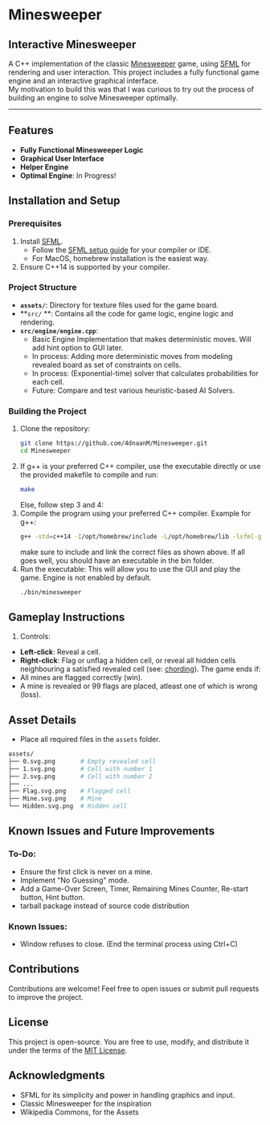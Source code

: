 # Minesweeper
## Interactive Minesweeper

A C++ implementation of the classic [Minesweeper](https://en.wikipedia.org/wiki/Minesweeper_(video_game)) game, using [SFML](https://www.sfml-dev.org/) for rendering and user interaction. This project includes a fully functional game engine and an interactive graphical interface.\
My motivation to build this was that I was curious to try out the process of building an engine to solve Minesweeper optimally. 

---

## Features

- **Fully Functional Minesweeper Logic**
- **Graphical User Interface**
- **Helper Engine**
- **Optimal Engine**: In Progress!

## Installation and Setup

### Prerequisites
1. Install [SFML](https://www.sfml-dev.org/).
   - Follow the [SFML setup guide](https://www.sfml-dev.org/tutorials/) for your compiler or IDE.
   - For MacOS, homebrew installation is the easiest way.
2. Ensure C++14 is supported by your compiler.

### Project Structure
- **`assets/`**: Directory for texture files used for the game board.
- **`src/` **:  Contains all the code for game logic, engine logic and rendering.
- **`src/engine/engine.cpp`**:
  - Basic Engine Implementation that makes deterministic moves. Will add hint option to GUI later.
  - In process: Adding more deterministic moves from modeling revealed board as set of constraints on cells.
  - In process: (Exponential-time) solver that calculates probabilities for each cell. 
  - Future: Compare and test various heuristic-based AI Solvers.

### Building the Project
1. Clone the repository:
   ```bash
   git clone https://github.com/4dnaanM/Minesweeper.git
   cd Minesweeper
   ```
2. If g++ is your preferred C++ compiler, use the executable directly or use the provided makefile to compile and run: 
   ```bash
   make
   ```
   Else, follow step 3 and 4: 
3. Compile the program using your preferred C++ compiler. Example for g++:
    ```bash
    g++ -std=c++14 -I/opt/homebrew/include -L/opt/homebrew/lib -lsfml-graphics -lsfml-window -lsfml-system src/utils/utils.cpp src/core/game.cpp src/board/board.cpp src/gui/gui.cpp src/engine/engine.cpp -o bin/minesweeper
    ```
    make sure to include and link the correct files as shown above. If all goes well, you should have an executable in the bin folder.
4. Run the executable: This will allow you to use the GUI and play the game. Engine is not enabled by default.
    ```bash
    ./bin/minesweeper
    ```

## Gameplay Instructions
1. Controls:
- **Left-click**: Reveal a cell.
- **Right-click**: Flag or unflag a hidden cell, or reveal all hidden cells neighbouring a satisfied revealed cell (see: [chording](https://minesweeper.fandom.com/wiki/Chording)). 
The game ends if:
- All mines are flagged correctly (win).
- A mine is revealed or 99 flags are placed, atleast one of which is wrong (loss).

## Asset Details
- Place all required files in the ```assets``` folder.
```bash
assets/
├── 0.svg.png       # Empty revealed cell
├── 1.svg.png       # Cell with number 1
├── 2.svg.png       # Cell with number 2
├── ...
├── Flag.svg.png    # Flagged cell
├── Mine.svg.png    # Mine
└── Hidden.svg.png  # Hidden cell
```
## Known Issues and Future Improvements
### To-Do:
- Ensure the first click is never on a mine.
- Implement "No Guessing" mode.
- Add a Game-Over Screen, Timer, Remaining Mines Counter, Re-start button, Hint button.
- tarball package instead of source code distribution
### Known Issues:
- Window refuses to close. (End the terminal process using Ctrl+C)
## Contributions
Contributions are welcome! Feel free to open issues or submit pull requests to improve the project.
## License
This project is open-source. You are free to use, modify, and distribute it under the terms of the [MIT License](https://opensource.org/license/mit).
## Acknowledgments
- SFML for its simplicity and power in handling graphics and input.
- Classic Minesweeper for the inspiration
- Wikipedia Commons, for the Assets
